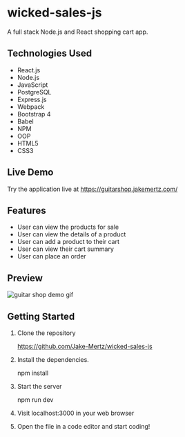 # wicked-sales-js
A full stack Node.js and React shopping cart app.

## Technologies Used

- React.js
- Node.js
- JavaScript
- PostgreSQL
- Express.js
- Webpack
- Bootstrap 4
- Babel
- NPM
- OOP
- HTML5
- CSS3

## Live Demo

Try the application live at https://guitarshop.jakemertz.com/

## Features

- User can view the products for sale
- User can view the details of a product
- User can add a product to their cart
- User can view their cart summary
- User can place an order

## Preview

![guitar shop demo gif](guitarshop-demo-github.gif)

## Getting Started

1. Clone the repository

    https://github.com/Jake-Mertz/wicked-sales-js

2. Install the dependencies.

    npm install

3. Start the server

    npm run dev

4. Visit localhost:3000 in your web browser

5. Open the file in a code editor and start coding!

